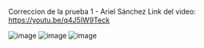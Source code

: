 Correccion de la prueba 1 - Ariel Sánchez
Link del video: https://youtu.be/q4J5IW9Teck


![image](https://github.com/user-attachments/assets/c86e648f-c7fe-4278-a8fb-bea2a38923f0)
![image](https://github.com/user-attachments/assets/cc2a61fb-c334-4b29-bfa2-b7745e7baef0)
![image](https://github.com/user-attachments/assets/96f28ab8-d33c-4e37-9298-0e8b609082c6)
